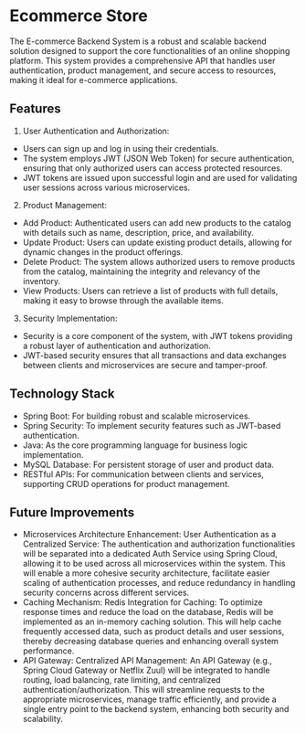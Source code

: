 
# Ecommerce Store

The E-commerce Backend System is a robust and scalable backend solution designed to support the core functionalities of an online shopping platform. This system provides a comprehensive API that handles user authentication, product management, and secure access to resources, making it ideal for e-commerce applications.



## Features
1. User Authentication and Authorization:
- Users can sign up and log in using their credentials.
- The system employs JWT (JSON Web Token) for secure authentication, ensuring that only authorized users can access protected resources.
- JWT tokens are issued upon successful login and are used for validating user sessions across various microservices.

2. Product Management:
- Add Product: Authenticated users can add new products to the catalog with details such as name, description, price, and availability.
- Update Product: Users can update existing product details, allowing for dynamic changes in the product offerings.
- Delete Product: The system allows authorized users to remove products from the catalog, maintaining the integrity and relevancy of the inventory.
- View Products: Users can retrieve a list of products with full details, making it easy to browse through the available items.

3. Security Implementation:
- Security is a core component of the system, with JWT tokens providing a robust layer of authentication and authorization.
- JWT-based security ensures that all transactions and data exchanges between clients and microservices are secure and tamper-proof.

## Technology Stack
- Spring Boot: For building robust and scalable microservices.
- Spring Security: To implement security features such as JWT-based authentication.
- Java: As the core programming language for business logic implementation.
- MySQL Database: For persistent storage of user and product data.
- RESTful APIs: For communication between clients and services, supporting CRUD operations for product management.

## Future Improvements
- Microservices Architecture Enhancement: User Authentication as a Centralized Service: The authentication and authorization functionalities will be separated into a dedicated Auth Service using Spring Cloud, allowing it to be used across all microservices within the system. This will enable a more cohesive security architecture, facilitate easier scaling of authentication processes, and reduce redundancy in handling security concerns across different services.
- Caching Mechanism: Redis Integration for Caching: To optimize response times and reduce the load on the database, Redis will be implemented as an in-memory caching solution. This will help cache frequently accessed data, such as product details and user sessions, thereby decreasing database queries and enhancing overall system performance.
- API Gateway: Centralized API Management: An API Gateway (e.g., Spring Cloud Gateway or Netflix Zuul) will be integrated to handle routing, load balancing, rate limiting, and centralized authentication/authorization. This will streamline requests to the appropriate microservices, manage traffic efficiently, and provide a single entry point to the backend system, enhancing both security and scalability.